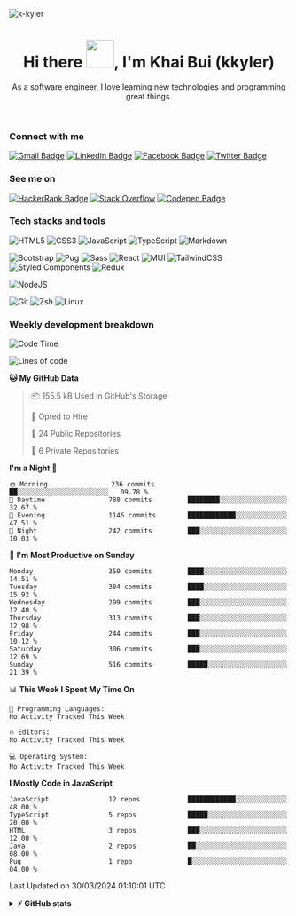 <p align="left"> <img src="https://komarev.com/ghpvc/?username=k-kyler&label=Visitors&color=0e75b6&style=flat" alt="k-kyler" /> </p>

<h1 align="center">Hi there <img src="https://c.tenor.com/eT_e-q0D5xoAAAAi/long-livethe-blob-sunglasses.gif" width="50px" />, I'm Khai Bui (kkyler)</h1>
<p align="center">As a software engineer, I love learning new technologies and programming great things.</p> 

<br />

<h3 align="left">Connect with me</h3>

[![Gmail Badge](https://img.shields.io/badge/Gmail-d93025?style=flat&logo=gmail&logoColor=white)](mailto:khaiquang690@gmail.com)
[![LinkedIn Badge](https://img.shields.io/badge/LinkedIn-21a3e2?style=flat&logo=linkedin&logoColor=white)](https://linkedin.com/in/imkhai)
[![Facebook Badge](https://img.shields.io/badge/Facebook-1877F2?style=flat&logo=facebook&logoColor=white)](https://www.facebook.com/quangkhai.005/)
[![Twitter Badge](https://img.shields.io/badge/Twitter-ffd400?style=flat&logo=twitter&logoColor=black)](https://twitter.com/kkyler05)

<h3 align="left">See me on</h3>

[![HackerRank Badge](https://img.shields.io/badge/HackerRank-39424e?style=plastiflat&logo=hackerrank&logoColor=1ba94c)](https://www.hackerrank.com/Kkyler)
[![Stack Overflow](https://img.shields.io/badge/Stack_Overflow-FE7A16?style=plastic&logo=stack-overflow&logoColor=white)](https://stackoverflow.com/users/17881094/kkyler)
[![Codepen Badge](https://img.shields.io/badge/Codepen-f1f2f5?style=flat&logo=codepen&logoColor=black)](https://codepen.io/k-kyler)

<h3 align="left">Tech stacks and tools</h3>

![HTML5](https://img.shields.io/badge/HTML-%23E34F26.svg?style=flat&logo=html5&logoColor=white)
![CSS3](https://img.shields.io/badge/CSS-%231572B6.svg?style=flat&logo=css3&logoColor=white) 
![JavaScript](https://img.shields.io/badge/JavaScript-%23323330.svg?style=flat&logo=javascript&logoColor=%23F7DF1E)
![TypeScript](https://img.shields.io/badge/TypeScript-%23007ACC.svg?style=flat&logo=typescript&logoColor=white)
![Markdown](https://img.shields.io/badge/Markdown-%23000000.svg?style=flat&logo=markdown&logoColor=white) 

![Bootstrap](https://img.shields.io/badge/Bootstrap-%23563D7C.svg?style=flat&logo=bootstrap&logoColor=white) 
![Pug](https://img.shields.io/badge/Pug-FFF?style=flat&logo=pug&logoColor=A86454)
![Sass](https://img.shields.io/badge/Sass-hotpink.svg?style=flat&logo=SASS&logoColor=white) 
![React](https://img.shields.io/badge/React.js-%2320232a.svg?style=flat&logo=react&logoColor=%2361DAFB) 
![MUI](https://img.shields.io/badge/Material%20UI-007FFF?style=flat&logo=mui&logoColor=white)
![TailwindCSS](https://img.shields.io/badge/Tailwind%20CSS-%2338B2AC.svg?style=flat&logo=tailwind-css&logoColor=white) 
![Styled Components](https://img.shields.io/badge/Styled%20Components-DB7093?style=flat&logo=styled-components&logoColor=white)
![Redux](https://img.shields.io/badge/Redux-%23593d88.svg?style=flat&logo=redux&logoColor=white) 

![NodeJS](https://img.shields.io/badge/Node.js-6DA55F?style=flat&logo=node.js&logoColor=white)

![Git](https://img.shields.io/badge/Git-E44C30?style=flat&logo=git&logoColor=white)
![Zsh](https://img.shields.io/badge/Zsh-4D4D4D?style=flat&logo=windows%20terminal&logoColor=white)
![Linux](https://img.shields.io/badge/Linux-FCC624?style=flat&logo=linux&logoColor=black)

<h3>Weekly development breakdown</h3>

<!--START_SECTION:waka-->
![Code Time](http://img.shields.io/badge/Code%20Time-1%2C104%20hrs%2031%20mins-blue)

![Lines of code](https://img.shields.io/badge/From%20Hello%20World%20I%27ve%20Written-5.5%20million%20lines%20of%20code-blue)

**🐱 My GitHub Data** 

> 📦 155.5 kB Used in GitHub's Storage 
 > 
> 💼 Opted to Hire
 > 
> 📜 24 Public Repositories 
 > 
> 🔑 6 Private Repositories 
 > 
**I'm a Night 🦉** 

```text
🌞 Morning                236 commits         ██░░░░░░░░░░░░░░░░░░░░░░░   09.78 % 
🌆 Daytime                788 commits         ████████░░░░░░░░░░░░░░░░░   32.67 % 
🌃 Evening                1146 commits        ████████████░░░░░░░░░░░░░   47.51 % 
🌙 Night                  242 commits         ███░░░░░░░░░░░░░░░░░░░░░░   10.03 % 
```
📅 **I'm Most Productive on Sunday** 

```text
Monday                   350 commits         ████░░░░░░░░░░░░░░░░░░░░░   14.51 % 
Tuesday                  384 commits         ████░░░░░░░░░░░░░░░░░░░░░   15.92 % 
Wednesday                299 commits         ███░░░░░░░░░░░░░░░░░░░░░░   12.40 % 
Thursday                 313 commits         ███░░░░░░░░░░░░░░░░░░░░░░   12.98 % 
Friday                   244 commits         ███░░░░░░░░░░░░░░░░░░░░░░   10.12 % 
Saturday                 306 commits         ███░░░░░░░░░░░░░░░░░░░░░░   12.69 % 
Sunday                   516 commits         █████░░░░░░░░░░░░░░░░░░░░   21.39 % 
```


📊 **This Week I Spent My Time On** 

```text
💬 Programming Languages: 
No Activity Tracked This Week

🔥 Editors: 
No Activity Tracked This Week

💻 Operating System: 
No Activity Tracked This Week
```

**I Mostly Code in JavaScript** 

```text
JavaScript               12 repos            ████████████░░░░░░░░░░░░░   48.00 % 
TypeScript               5 repos             █████░░░░░░░░░░░░░░░░░░░░   20.00 % 
HTML                     3 repos             ███░░░░░░░░░░░░░░░░░░░░░░   12.00 % 
Java                     2 repos             ██░░░░░░░░░░░░░░░░░░░░░░░   08.00 % 
Pug                      1 repo              █░░░░░░░░░░░░░░░░░░░░░░░░   04.00 % 
```




 Last Updated on 30/03/2024 01:10:01 UTC
<!--END_SECTION:waka-->

<details>
  <br />  
  <summary><b>⚡ GitHub stats</b></summary>
  <img align="center" alt="Kkyler's Github stats" src="https://github-readme-stats.vercel.app/api?username=K-Kyler&show_icons=true&hide_border=true&theme=react" />
  <br />
  <br />
  <img align="center" alt="Kkyler's Streak" src="https://github-readme-streak-stats.herokuapp.com/?user=k-kyler&theme=react&hide_border=true" />
</details>
